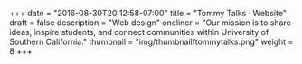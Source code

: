 +++
date = "2016-08-30T20:12:58-07:00"
title = "Tommy Talks · Website"
draft = false
description = "Web design"
oneliner = "Our mission is to share ideas, inspire students, and connect communities within University of Southern California."
thumbnail = "img/thumbnail/tommytalks.png"
weight = 8
+++
